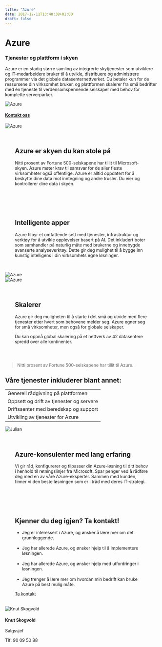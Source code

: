 ```yaml
---
title: "Azure"
date: 2017-12-11T13:40:38+01:00
draft: false
---
```

<div class="container">
    <div class="row no-gutters">
        <div class="col-md-12 col-lg-6 p-4 mt-4">
            <div class="heading">
                <h1>Azure</h1>
            </div>
            <h3>Tjenester og plattform i skyen</h3>
            <p>Azure er en stadig større samling av integrerte skytjenester som utviklere og IT-medarbeidere bruker til å utvikle, distribuere og administrere programmer via det globale datasenternettverket. Du betaler kun for de ressursene din virksomhet bruker, og plattformen skalerer fra små bedrifter med én tjeneste til verdensomspennende selskaper med behov for komplette serverparker.</p>
        </div>    
        <div class="col-md-12 col-lg-6"><img class="img-fluid" src="/pointtaken/img/azure1.jpg" alt="Azure" /></div>
    </div>
</div>

<div class="container-fluid bg-white mb-4">
    <div class="row content-menu text-center mx-auto">
        <!-- <div class="col-sm-12 col-md-4"><h4 class="m-0"><a href="#om">Om Azure</a></h4></div>
        <div class="col-sm-12 col-md-4"><h4 class="m-0"><a href="">Hvorfor oss?</a></h4></div> -->
        <div class="col-sm-12 col-md-4"><h4 class="m-0"><a href="/pointtaken/contact/">Kontakt oss</a></h4></div>
    </div>
</div>

<div class="container">
    <div class="row">
        <div class="col-md-12 content-case mt-4 mb-4">
            <div class="row no-gutters">
                <div class="col-md-12 col-lg-4"><img class="img-fluid" src="/pointtaken/img/cloud-security.svg" alt="Azure" /></div>
                <div class="col-md-12 col-lg-8" style="padding:2rem">
                    <div class="heading">
                        <h2>Azure er skyen du kan stole på</h2>
                    </div>
                    <p>Nitti prosent av Fortune 500-selskapene har tillit til Microsoft-skyen. Azure møter krav til samsvar for de aller fleste virksomheter også offentlige. Azure er alltid oppdatert for å beskytte dine data mot inntegning og andre trusler. Du eier og kontrollerer dine data i skyen.</p>
                </div>
            </div>
        </div>
        <div class="col-md-12 content-case mt-4 mb-4">
            <div class="row no-gutters">
                <div class="col-md-12 col-lg-8" style="padding:2rem">
                    <div class="heading">
                        <h2>Intelligente apper</h2>
                    </div>
                    <p>Azure tilbyr et omfattende sett med tjenester, infrastruktur og verktøy for å utvikle opplevelser basert på AI. Det inkludert boter som samhandler på naturlig måte med brukerne og innebygde avanserte analyseverktøy. Dette gir deg mulighet til å bygge inn kunstig intelligens i din virksomhets egne løsninger.</p>
                </div>            
                <div class="col-md-12 col-lg-4"><img class="img-fluid" src="/pointtaken/img/multiple-platforms.svg" alt="Azure" /></div>
            </div>
        </div>
        <div class="col-md-12 content-case mt-4 mb-4">
            <div class="row no-gutters">
                <div class="col-md-12 col-lg-4"><img class="img-fluid" src="/pointtaken/img/consistent-hybrid-cloud.svg" alt="Azure" /></div>
                <div class="col-md-12 col-lg-8" style="padding:2rem">
                    <div class="heading">
                        <h2>Skalerer</h2>
                    </div>
                    <p>Azure gir deg muligheten til å starte i det små og utvide med flere tjenester etter hvert som behovene melder seg. Azure egner seg for små virksomheter, men også for globale selskaper.</p>
                    <p>Du kan oppnå global skalering på et nettverk av 42 datasentere spredd over alle kontinenter.</p>
                </div>
            </div>
        </div>               
    </div>
</div>

<div class="container" id="referanse">
    <div class="row">
        <div class="col-sm-12 col-md-8 mx-auto mt-5 mb-5">
            <blockquote class="blockquote text-center">
            <p class="mb-0">Nitti prosent av Fortune 500-selskapene har tillit til Azure.</p>
            </blockquote>
            </div>
        </div>
    </div>
</div>


<div id="om" class="container">
    <div class="row">
        <div class="col-sm-12 col-md-8 mx-auto mt-5 mb-5">
            <div class="heading text-center">
                <h2>Våre tjenester inkluderer blant annet:</h2>
            </div>
            <table class="table mt-4">
            </thead>
            <tbody>
                <tr>
                <td>Generell rådgivning på plattformen</td>
                </tr>
                <tr>
                <td>Oppsett og drift av tjenester og servere</td>
                </tr>
                <tr>
                <td>Driftssenter med beredskap og support</td>
                </tr>
                <tr>
                <td>Utvikling av tjenester for Azure</td>
                </tr>                                  
            </tbody>
            </table>          
            </div>
        </div>
    </div>
</div>

<div class="container">
    <div class="row">
        <div class="col-md-12 content-case mt-4 mb-4">
            <div class="row no-gutters">
                <div class="col-md-12 col-lg-6"><img class="img-fluid" src="/pointtaken/img/people/julian.jpg" alt="Julian" /></div>
                <div class="col-md-12 col-lg-6" style="padding:2rem">
                    <div class="heading">
                        <h2>Azure-konsulenter med lang erfaring</h2>
                    </div>
                    <p>Vi gir råd, konfigurerer og tilpasser din Azure-løsning til ditt behov i henhold til retningslinjer fra Microsoft. Spar penger ved å rådføre deg med en av våre Azure-eksperter. Sammen med kunden, finner vi den beste løsningen som er i tråd med deres IT-strategi.  </p> 
                </div>
            </div>
        </div>
        <div class="col-md-12 content-case mt-4 mb-4">
            <div class="row no-gutters">
                <div class="col-md-12 col-lg-8" style="padding:2rem">
                    <div class="heading">
                        <h2>Kjenner du deg igjen? Ta kontakt!</h2>
                    </div>
                    <ul>
                    <li>Jeg er interessert i Azure, og ønsker å lære mer om det grunnleggende.</li>
                    <br>
                    <li>Jeg har allerede Azure, og ønsker hjelp til å implementere løsningen.</li>
                    <br>
                    <li>Jeg har allerede Azure, og ønsker hjelp med utfordringer i løsningen.</li>
                    <br>
                    <li>Jeg trenger å lære mer om hvordan min bedrift kan bruke Azure på best mulig måte.</li>
                    </ul>
                    <a class="btn btn-primary btn-full" href="/pointtaken/contact/" role="button">Ta kontakt</a>
                </div>            
                <div class="col-sm-6 col-md-4 col-lg-3 p-5">
                    <div class="card personkort text-center">
                        <img class="card-img-top img-profil img-round mx-auto" src="../img/people/knut.jpg" alt="Knut Skogvold">
                        <div class="card-body">
                            <h4 class="card-title">Knut Skogvold</h4>
                            <p class="card-subtitle mb-2">Salgssjef</p>
                            <p class="card-text">Tlf: 90 09 50 88</p>
                        </div>
                    </div>
                </div>
            </div>
        </div>             
    </div>
</div>